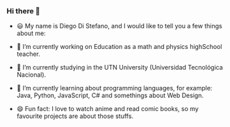 ### Hi there 👋

- 😃 My name is Diego Di Stefano, and I would like to tell you a few things about me:

- 🔭 I’m currently working on Education as a math and physics highSchool teacher.

- 🌱 I’m currently studying in the UTN University (Universidad Tecnológica Nacional).

- 📖 I’m currently learning about programming languages, for example: Java, Python, JavaScript, C# and somethings about Web Design.

- 😄 Fun fact: I love to watch anime and read comic books, so my favourite projects are about those stuffs.
